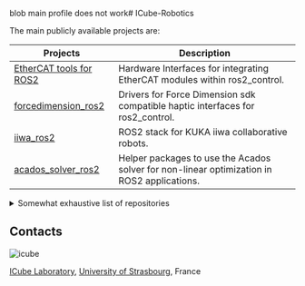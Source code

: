 blob main profile does not work# ICube-Robotics


The main publicly available projects are:

| **Projects**                                                                      | **Description**                                                                            |
| --------------------------------------------------------------------------------- | ------------------------------------------------------------------------------------------ |
| [ EtherCAT tools for ROS2  ](/ethercat_driver_ros2.md)                           | Hardware Interfaces for integrating EtherCAT modules within ros2_control.                  |
| [ forcedimension_ros2  ](https://github.com/ICube-Robotics/forcedimension_ros2  ) | Drivers for Force Dimension sdk compatible haptic interfaces for ros2_control.             |
| [ iiwa_ros2 ](https://github.com/ICube-Robotics/iiwa_ros2 )                       | ROS2 stack for KUKA iiwa collaborative robots.                                             |
| [ acados_solver_ros2 ](/acados_solver_ros2.md)                                     | Helper packages to use the Acados solver for non-linear optimization in ROS2 applications. |


<details>
<summary> Somewhat exhaustive list of repositories </summary>
<br />

- Vendor packages:

| **Repos**                                                                   | **Description**                                                                                                                   |
| --------------------------------------------------------------------------- | --------------------------------------------------------------------------------------------------------------------------------- |
| [ acados_vendor_ros2](https://github.com/ICube-Robotics/acados_vendor_ros2) | Vendored package for the [Acados](https://github.com/acados/acados) non-linear  optimization framework.                           |
| [ mosek_vendor_ros2 ](https://github.com/ICube-Robotics/mosek_vendor_ros2 ) | Vendored package for the [MOSEK](https://www.mosek.com/) optimization framework.                                                  | ) |
| [ fd_sdk_vendor](https://github.com/ICube-Robotics/fd_sdk_vendor)           | Vendored package for the [Force dimension](https://www.mosek.com/) SDK used to control their haptic interfaces (e.g., Omega 3/6). | ) |
| [ soem_vendor_ros2](https://github.com/ICube-Robotics/soem_vendor_ros2)     | Vendored package for the Simple Open Source EtherCAT Master (SOEM) ethercat master library.                                       |

- Hardware-related ROS2 packages:

| **Projects**                                                                      | **Description**                                                                |
| --------------------------------------------------------------------------------- | ------------------------------------------------------------------------------ |
| [ ethercat_driver_ros2  ](ethercat_driver_ros2.md  )                              | Hardware Interfaces for integrating EtherCAT modules within ros2_control.      |
| [ forcedimension_ros2  ](https://github.com/ICube-Robotics/forcedimension_ros2  ) | Drivers for Force Dimension sdk compatible haptic interfaces for ros2_control. |
| [ hk1d_ros2 ](https://github.com/ICube-Robotics/hk1d_ros2 )                       | ROS2 stack to use a 1-Dof haptic kit used at the ICube laboratory.             |
| [ iiwa_ros2 ](https://github.com/ICube-Robotics/iiwa_ros2 )                       | ROS2 stack for KUKA iiwa collaborative robots.                                 |
| [ mrv1a_ros2 ](https://github.com/ICube-Robotics/mrv1a_ros2 )                     | Robot driver for the Mitsubishi RV1A robotic manipulator.                      |
| [ ndisys_ros2 ](https://github.com/ICube-Robotics/ndisys_ros2 )                   | Driver for ros2_control for communication with NDI measurement systems.        |
| [ astra_ros2 ](https://github.com/ICube-Robotics/ndisys_ros2 )                    | Orbbec Astra RGBD driver for ros2.                                             |

- Educational packages:

| **Projects**                                                                  | **Description**                                                              |
| ----------------------------------------------------------------------------- | ---------------------------------------------------------------------------- |
| [ scara_tutorial_ros2](https://github.com/ICube-Robotics/scara_tutorial_ros2) | Tutorial for building and controlling a scara type robot using ros2_control. |


- Misc. projects:

| **Projects**                                                                | **Description**                                                                            |
| --------------------------------------------------------------------------- | ------------------------------------------------------------------------------------------ |
| [ acados_solver_ros2](https://github.com/ICube-Robotics/acados_vendor_ros2) | Helper packages to use the Acados solver for non-linear optimization in ROS2 applications. |
| [ pytroller](https://github.com/ICube-Robotics/pytroller)                   | Python controller for ros2_control .                                                       |


</details>


## Contacts ##
![icube](https://icube.unistra.fr/fileadmin/templates/DUN/icube/images/logo.png)

[ICube Laboratory](https://icube.unistra.fr), [University of Strasbourg](https://www.unistra.fr/), France
